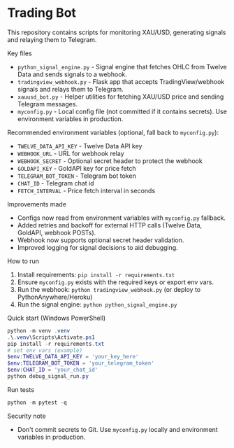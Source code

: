 # Trading Bot

This repository contains scripts for monitoring XAU/USD, generating signals and relaying them to Telegram.

Key files
- `python_signal_engine.py` - Signal engine that fetches OHLC from Twelve Data and sends signals to a webhook.
- `tradingview_webhook.py` - Flask app that accepts TradingView/webhook signals and relays them to Telegram.
- `xauusd_bot.py` - Helper utilities for fetching XAU/USD price and sending Telegram messages.
- `myconfig.py` - Local config file (not committed if it contains secrets). Use environment variables in production.

Recommended environment variables (optional, fall back to `myconfig.py`):
- `TWELVE_DATA_API_KEY` - Twelve Data API key
- `WEBHOOK_URL` - URL for webhook relay
- `WEBHOOK_SECRET` - Optional secret header to protect the webhook
- `GOLDAPI_KEY` - GoldAPI key for price fetch
- `TELEGRAM_BOT_TOKEN` - Telegram bot token
- `CHAT_ID` - Telegram chat id
- `FETCH_INTERVAL` - Price fetch interval in seconds

Improvements made
- Configs now read from environment variables with `myconfig.py` fallback.
- Added retries and backoff for external HTTP calls (Twelve Data, GoldAPI, webhook POSTs).
- Webhook now supports optional secret header validation.
- Improved logging for signal decisions to aid debugging.

How to run
1. Install requirements: `pip install -r requirements.txt`
2. Ensure `myconfig.py` exists with the required keys or export env vars.
3. Run the webhook: `python tradingview_webhook.py` (or deploy to PythonAnywhere/Heroku)
4. Run the signal engine: `python python_signal_engine.py`

Quick start (Windows PowerShell)

```powershell
python -m venv .venv
.\.venv\Scripts\Activate.ps1
pip install -r requirements.txt
# set env vars (example)
$env:TWELVE_DATA_API_KEY = 'your_key_here'
$env:TELEGRAM_BOT_TOKEN = 'your_telegram_token'
$env:CHAT_ID = 'your_chat_id'
python debug_signal_run.py
```

Run tests

```powershell
python -m pytest -q
```

Security note
- Don't commit secrets to Git. Use `myconfig.py` locally and environment variables in production.

